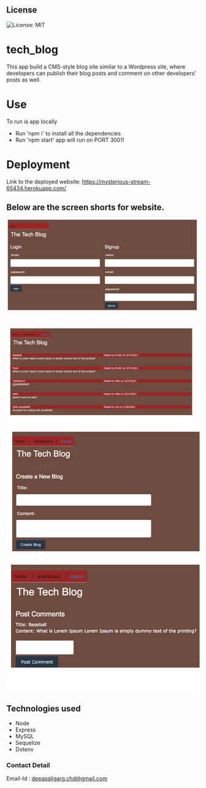 ## License
![License: MIT](https://img.shields.io/badge/License-MIT-yellow.svg)

# tech_blog
This app build a CMS-style blog site similar to a Wordpress site, where developers can publish their blog posts and comment on other developers’ posts as well. 

# Use
To run is app locally 
* Run 'npm i' to install all the dependencies 
* Run 'npm start' app will run on PORT 3001!


# Deployment

Link to the deployed website: https://mysterious-stream-65434.herokuapp.com/



## Below are the screen shorts for website. 
![Website](./images/login_signup_pg.png)

##

![Website](./images/home.png)

![Website](./images/create_blog.png)


![Website](./images/post_comment.png)



## Technologies used
* Node
* Express
* MySQL
* Sequelize
* Dotenv

### Contact Detail 
Email-Id : deeapaligarg.chd@gmail.com

